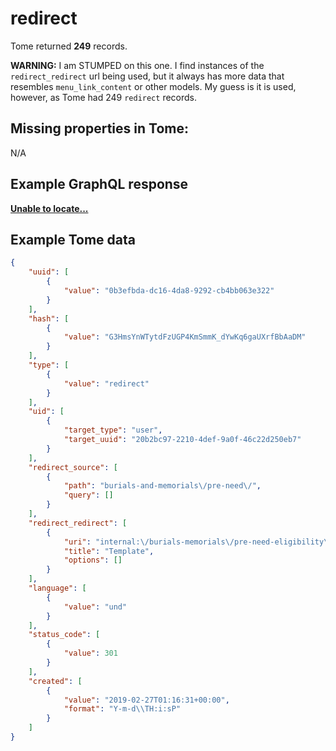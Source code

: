 # redirect

Tome returned **249** records.

**WARNING:** I am STUMPED on this one. I find instances of the `redirect_redirect` url being used, but it always has more data that resembles `menu_link_content` or other models. My guess is it is used, however, as Tome had 249 `redirect` records.


## Missing properties in Tome:

N/A

## Example GraphQL response

**[Unable to locate...](../../../../../../.cache/localhost/drupal/pages.json)**

## Example Tome data

```json
{
    "uuid": [
        {
            "value": "0b3efbda-dc16-4da8-9292-cb4bb063e322"
        }
    ],
    "hash": [
        {
            "value": "G3HmsYnWTytdFzUGP4KmSmmK_dYwKq6gaUXrfBbAaDM"
        }
    ],
    "type": [
        {
            "value": "redirect"
        }
    ],
    "uid": [
        {
            "target_type": "user",
            "target_uuid": "20b2bc97-2210-4def-9a0f-46c22d250eb7"
        }
    ],
    "redirect_source": [
        {
            "path": "burials-and-memorials\/pre-need\/",
            "query": []
        }
    ],
    "redirect_redirect": [
        {
            "uri": "internal:\/burials-memorials\/pre-need-eligibility\/",
            "title": "Template",
            "options": []
        }
    ],
    "language": [
        {
            "value": "und"
        }
    ],
    "status_code": [
        {
            "value": 301
        }
    ],
    "created": [
        {
            "value": "2019-02-27T01:16:31+00:00",
            "format": "Y-m-d\\TH:i:sP"
        }
    ]
}
```

